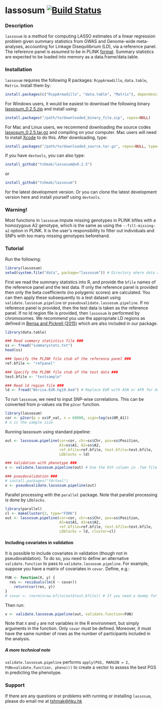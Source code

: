 lassosum [![Build Status](https://travis-ci.org/tshmak/lassosum.svg?branch=master)](https://travis-ci.org/tshmak/lassosum)
=======================

### Description

`lassosum` is a method for computing LASSO estimates of a linear regression problem given summary statistics from GWAS and Genome-wide meta-analyses, accounting for Linkage Disequilibrium (LD), via a reference panel.
The reference panel is assumed to be in PLINK [format](https://www.cog-genomics.org/plink2/).
Summary statistics are expected to be loaded into memory as a data.frame/data.table. 

### Installation

`lassosum` requires the following R packages: `RcppArmadillo`, `data.table`, `Matrix`. Install them by: 

```r
install.packages(c("RcppArmadillo", "data.table", "Matrix"), dependencies=TRUE)
```
For Windows users, it would be easiest to download the following binary [lassosum_0.2.5.zip](https://github.com/tshmak/lassosum/releases/download/v0.2.5/lassosum_0.2.5.zip) and install using: 
```r
install.packages("/path/to/downloaded_binary_file.zip", repos=NULL)
```

For Mac and Linux users, we recommend downloading the source codes [lassosum_0.2.5.tar.gz](https://github.com/tshmak/lassosum/releases/download/v0.2.5/lassosum_0.2.5.tar.gz) and compiling on your computer. Mac users will need to install [Xcode](https://developer.apple.com/xcode/) to do this. After downloading, type:
```r
install.packages("/path/to/downloaded_source.tar.gz", repos=NULL, type="source")
```

If you have `devtools`, you can also type: 
```r
install_github("tshmak/lassosum@v0.2.5")
```
or
```r
install_github("tshmak/lassosum")
```
for the latest development version. Or you can clone the latest development version here and install yourself using `devtools`. 

### Warning!

Most functions in `lassosum` impute missing genotypes in PLINK bfiles with a homozygous A2 genotype, which is the same as using the `--fill-missing-a2` option in PLINK. It is the user's responsibility to filter out individuals and SNPs with too many missing genotypes beforehand. 

### Tutorial

Run the following: 
```r
library(lassosum)
setwd(system.file("data", package="lassosum")) # Directory where data and LD region files are stored
```

First we read the summary statistics into R, and provide the `bfile` names of the reference panel and the test data. If only the reference panel is provided then only the beta coefficients (no polygenic scores) are calculated. You can then apply these subsequently to a test dataset using `validate.lassosum.pipeline` or `pseudovalidate.lassosum.pipeline`. If no reference panel is provided, then the test data is taken as the reference panel. If no ld region file is provided, then `lassosum` is performed by chromosomes. We recommend you use the appropriate LD regions as defined in [Berisa and Pickrell (2015)](https://academic.oup.com/bioinformatics/article/32/2/283/1743626/Approximately-independent-linkage-disequilibrium) which are also included in our package. 

```r
library(data.table)

### Read summary statistics file ###
ss <- fread("summarystats.txt")
head(ss)

### Specify the PLINK file stub of the reference panel ###
ref.bfile <- "refpanel"

### Specify the PLINK file stub of the test data ###
test.bfile <- "testsample"

### Read ld region file ###
ld <- fread("Berisa.EUR.hg19.bed") # Replace EUR with ASN or AFR for Asian or African. Replace hg19 with hg38 for hg38 coordinates. 
```

To run `lassosum`, we need to input SNP-wise correlations. This can be converted from p-values via the `p2cor` function. 
```r
library(lassosum)
cor <- p2cor(p = ss$P_val, n = 60000, sign=log(ss$OR_A1))
# n is the sample size
```

Running lassosum using standard pipeline: 
```r
out <- lassosum.pipeline(cor=cor, chr=ss$Chr, pos=ss$Position, 
                         A1=ss$A1, A2=ss$A2,
                         ref.bfile=ref.bfile, test.bfile=test.bfile, 
                         LDblocks = ld)

### Validation with phenotype ### 
v <- validate.lassosum.pipeline(out) # Use the 6th column in .fam file in test dataset for test phenotype

### pseudovalidation ###
# install.packages("fdrtool")
v <- pseudovalidate.lassosum.pipeline(out)

```

Parallel processing with the `parallel` package. Note that parallel processing is done by `LDblocks`. 
```r
library(parallel)
cl <- makeCluster(2, type="FORK")
out <- lassosum.pipeline(cor=cor, chr=ss$Chr, pos=ss$Position, 
                         A1=ss$A1, A2=ss$A2,
                         ref.bfile=ref.bfile, test.bfile=test.bfile, 
                         LDblocks = ld, cluster=cl)
```
#### Including covariates in validation
It is possible to include covariates in validation (though not in pseudovalidation). To do so, you need to define an alternative `validate.function` to pass to `validate.lassosum.pipeline`. For example, suppose you have a matrix of covariates in `covar`. Define, e.g.: 
```r
FUN <- function(X, y) {
  res <- residuals(lm(X ~ covar))
	return(cor(res, y))
}
# covar <- rnorm(nrow.bfile(out$test.bfile)) # If you need a dummy for testing
```
Then run:
```r
v <- validate.lassosum.pipeline(out, validate.function=FUN)
```
Note that `X` and `y` are not variables in the R environment, but simply arguments in the function. Only `covar` must be defined. Moreover, it must have the same number of rows as the number of participants included in the analysis. 

##### A more technical note
`validate.lassosum.pipeline` performs `apply(PGS, MARGIN = 2, FUN=validate.function, pheno)))` to create a vector to assess the best PGS in predicting the phenotype. 


### Support
If there are any questions or problems with running or installing `lassosum`, please do email me at tshmak@hku.hk
